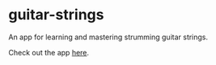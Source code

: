 # guitar-strings
An app for learning and mastering strumming guitar strings.

Check out the app <a href="http://guitar-strings.c1.biz/" target="_blank">here</a>.
